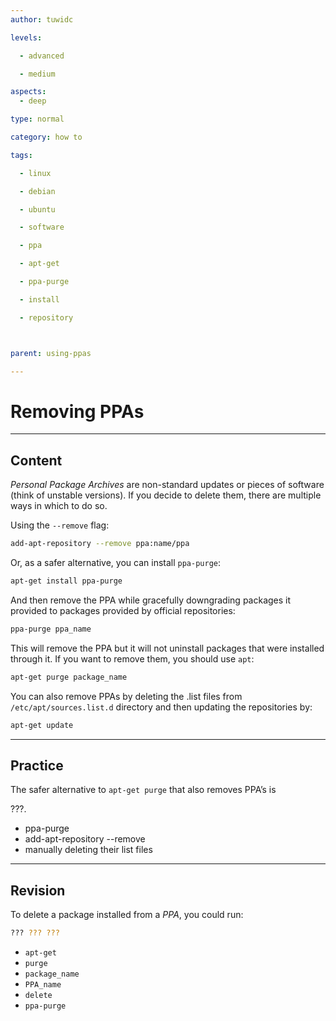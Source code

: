 ```yaml
---
author: tuwidc

levels:

  - advanced

  - medium

aspects:
  - deep

type: normal

category: how to

tags:

  - linux

  - debian

  - ubuntu

  - software

  - ppa

  - apt-get

  - ppa-purge

  - install

  - repository



parent: using-ppas

---
```


# Removing PPAs

---
## Content

*Personal Package Archives* are non-standard updates or pieces of software (think of unstable versions). If you decide to delete them, there are multiple ways in which to do so.

Using the `--remove` flag:
```bash
add-apt-repository --remove ppa:name/ppa
```

Or, as a safer alternative, you can install `ppa-purge`:
```bash
apt-get install ppa-purge
```

And then remove the PPA while gracefully downgrading packages it provided to packages provided by official repositories:

```bash
ppa-purge ppa_name
```

This will remove the PPA but it will not uninstall packages that were installed through it. If you want to remove them, you should use 
`apt`:
```bash
apt-get purge package_name
```

You can also remove PPAs by deleting the .list files from `/etc/apt/sources.list.d` directory and then updating the repositories 
by: 
```bash
apt-get update
```

---
## Practice

The safer alternative to `apt-get purge` that also removes PPA’s is 

???.

* ppa-purge
* add-apt-repository --remove
* manually deleting their list files

---
## Revision

To delete a package installed from a *PPA*, you could run:
```bash
??? ??? ???
```

* `apt-get`
* `purge`
* `package_name`
* `PPA_name`
* `delete`
* `ppa-purge`

 
 
